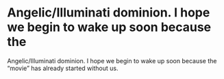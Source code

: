 # Angelic/Illuminati dominion. I hope we begin to wake up soon because the

Angelic/Illuminati dominion. I hope we begin to wake up soon because the
“movie” has already started without us.